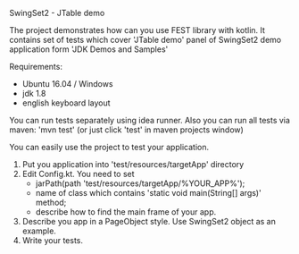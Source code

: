 SwingSet2 - JTable demo

The project demonstrates how can you use FEST library with kotlin.
It contains set of tests which cover 'JTable demo' panel of SwingSet2 demo application form 'JDK Demos and Samples'

Requirements:
  - Ubuntu 16.04 / Windows
  - jdk 1.8
  - english keyboard layout

You can run tests separately using idea runner.
Also you can run all tests via maven: 'mvn test' (or just click 'test' in maven projects window)

You can easily use the project to test your application.
1. Put you application into 'test/resources/targetApp' directory
2. Edit Config.kt. You need to set
    - jarPath(path 'test/resources/targetApp/%YOUR_APP%');
    - name of class which contains 'static void main(String[] args)' method;
    - describe how to find the main frame of your app.
3. Describe you app in a PageObject style. Use SwingSet2 object as an example.
4. Write your tests.


